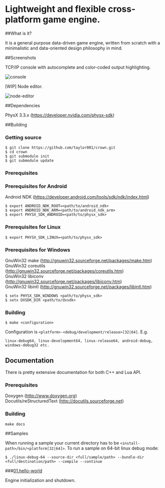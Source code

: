 Lightweight and flexible cross-platform game engine.
=====

##What is it?

It is a general purpose data-driven game engine, written from scratch with a minimalistic and data-oriented design philosophy in mind.

##Screenshots

TCP/IP console with autocomplete and color-coded output highlighting.

![console](https://raw.githubusercontent.com/taylor001/crown/master/shots/console.png)

[WIP] Node editor.

![node-editor](https://raw.githubusercontent.com/taylor001/crown/master/shots/node-editor.png)

##Dependencies

PhysX 3.3.x (https://developer.nvidia.com/physx-sdk)

##Building

### Getting source

	$ git clone https://github.com/taylor001/crown.git
	$ cd crown
	$ git submodule init
	$ git submodule update

### Prerequisites

### Prerequisites for Android

Android NDK (https://developer.android.com/tools/sdk/ndk/index.html)

	$ export ANDROID_NDK_ROOT=<path/to/android_ndk>
	$ export ANDROID_NDK_ARM=<path/to/android_ndk_arm>
	$ export PHYSX_SDK_ANDROID=<path/to/physx_sdk>
	
### Prerequisites for Linux

	$ export PHYSX_SDK_LINUX=<path/to/physx_sdk>

### Prerequisites for Windows

GnuWin32 make (http://gnuwin32.sourceforge.net/packages/make.htm)  
GnuWin32 coreutils (http://gnuwin32.sourceforge.net/packages/coreutils.htm)  
GnuWin32 libiconv (http://gnuwin32.sourceforge.net/packages/libiconv.htm)  
GnuWin32 libintl (http://gnuwin32.sourceforge.net/packages/libintl.htm)

	$ setx PHYSX_SDK_WINDOWS <path/to/physx_sdk>
	$ setx DXSDK_DIR <path/to/dxsdk>
	
### Building

	$ make <configuration>
	
Configuration is `<platform>-<debug/development/release>[32|64]`. E.g.

	linux-debug64, linux-development64, linux-release64, android-debug, windows-debug32 etc.
## Documentation

There is pretty extensive documentation for both C++ and Lua API.

### Prerequisites

Doxygen (http://www.doxygen.org)  
Docutils/reStructuredText (http://docutils.sourceforge.net)

### Building

	make docs
	
##Samples

When running a sample your current directory has to be `<install-path>/bin/<platform[32|64]>`.
To run a sample on 64-bit linux debug mode:

	$ ./linux-debug-64 --source-dir <full/sample/path> --bundle-dir <full/destination/path> --compile --continue

###[01.hello-world](https://github.com/taylor001/crown/tree/master/samples/01.hello-world)

Engine initialization and shutdown.

